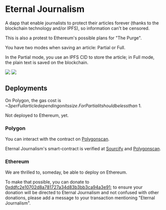 # Eternal Journalism

A dapp that enable journalists to protect their articles forever (thanks to the blockchain technology and/or IPFS), so information can't be censored.

This is also a protest to Ethereum's possible plans for "The Purge".

You have two modes when saving an article: Partial or Full.

In the Partial mode, you use an IPFS CID to store the article; in Full mode, the plain text is saved on the blockchain.

<img src="Screenshot from 2023-06-12 12-51-02.png"/>

<img src="Screenshot from 2023-06-12 13-38-45.png"/>

## Deployments

On Polygon, the gas cost is ~$3 per Full article depending on its size. For Partial it should be less than ~$1.

Not deployed to Ethereum, yet.

### Polygon

You can interact with the contract on [Polygonscan](https://polygonscan.com/address/0xEf1e3C2EEd23CFbDCC724ba275938C954F9Bc338#writeContract).

Eternal Journalism's smart-contract is verified at [Sourcify](https://repo.sourcify.dev/contracts/full_match/137/0xEf1e3C2EEd23CFbDCC724ba275938C954F9Bc338) and [Polygonscan](https://polygonscan.com/address/0xEf1e3C2EEd23CFbDCC724ba275938C954F9Bc338).

### Ethereum

We are thrilled to, someday, be able to deploy on Ethereum.

To make that possible, you can donate to [0xddfc2e10702d8a781727a34d83b3bb3ca94a3e91](eth://0xddfc2e10702d8a781727a34d83b3bb3ca94a3e91); to ensure your donation will be directed to Eternal Journalism and not confused with other donations, please add a message to your transaction mentioning "Eternal Journalism".
